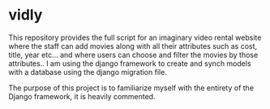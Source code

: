 # vidly
This repository provides the full script for an imaginary video rental website
where the staff can add movies along with all their attributes such as cost, title, year etc...
and where users can choose and filter the movies by those attributes.. I am using the django framework to create and synch models with a database using the django migration file.

The purpose of this project is to familiarize myself with the entirety of the Django framework, it is heavily commented.
